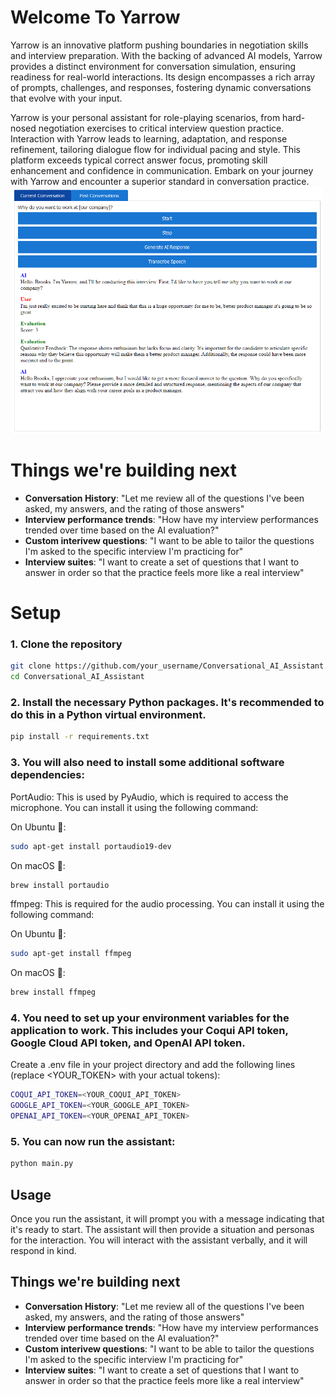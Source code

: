 # Welcome To Yarrow
Yarrow is an innovative platform pushing boundaries in negotiation skills and interview preparation. With the backing of advanced AI models, Yarrow provides a distinct environment for conversation simulation, ensuring readiness for real-world interactions. Its design encompasses a rich array of prompts, challenges, and responses, fostering dynamic conversations that evolve with your input.

Yarrow is your personal assistant for role-playing scenarios, from hard-nosed negotiation exercises to critical interview question practice. Interaction with Yarrow leads to learning, adaptation, and response refinement, tailoring dialogue flow for individual pacing and style. This platform exceeds typical correct answer focus, promoting skill enhancement and confidence in communication. Embark on your journey with Yarrow and encounter a superior standard in conversation practice.
 <img src="yarrow-screenshot.png" width="500" title="hover text">

# Things we're building next
* **Conversation History**: "Let me review all of the questions I've been asked, my answers, and the rating of those answers"
* **Interview performance trends**: "How have my interview performances trended over time based on the AI evaluation?"
* **Custom interivew questions**: "I want to be able to tailor the questions I'm asked to the specific interview I'm practicing for"
* **Interview suites**: "I want to create a set of questions that I want to answer in order so that the practice feels more like a real interview" 



# Setup

### 1. **Clone the repository**
```bash
git clone https://github.com/your_username/Conversational_AI_Assistant.git
cd Conversational_AI_Assistant
```
### 2. **Install the necessary Python packages. It's recommended to do this in a Python virtual environment.**
```bash
pip install -r requirements.txt
``` 
### 3. **You will also need to install some additional software dependencies:**

PortAudio: This is used by PyAudio, which is required to access the microphone. You can install it using the following command:

On Ubuntu 🐧:
```bash
sudo apt-get install portaudio19-dev
```
On macOS 🍎:
```bash
brew install portaudio
```
ffmpeg: This is required for the audio processing. You can install it using the following command:

On Ubuntu 🐧:
```bash
sudo apt-get install ffmpeg
```
On macOS 🍎:
```bash
brew install ffmpeg
```
### 4. **You need to set up your environment variables for the application to work. This includes your Coqui API token, Google Cloud API token, and OpenAI API token.**

Create a .env file in your project directory and add the following lines (replace <YOUR_TOKEN> with your actual tokens):

```bash
COQUI_API_TOKEN=<YOUR_COQUI_API_TOKEN>
GOOGLE_API_TOKEN=<YOUR_GOOGLE_API_TOKEN>
OPENAI_API_TOKEN=<YOUR_OPENAI_API_TOKEN>
```
### 5. **You can now run the assistant:**

```bash
python main.py
```

## Usage
Once you run the assistant, it will prompt you with a message indicating that it's ready to start. The assistant will then provide a situation and personas for the interaction. You will interact with the assistant verbally, and it will respond in kind.

## Things we're building next
* **Conversation History**: "Let me review all of the questions I've been asked, my answers, and the rating of those answers"
* **Interview performance trends**: "How have my interview performances trended over time based on the AI evaluation?"
* **Custom interivew questions**: "I want to be able to tailor the questions I'm asked to the specific interview I'm practicing for"
* **Interview suites**: "I want to create a set of questions that I want to answer in order so that the practice feels more like a real interview" 

